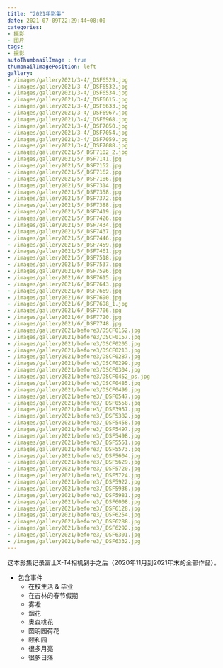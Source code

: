 ```yaml
---
title: "2021年影集"
date: 2021-07-09T22:29:44+08:00
categories:
- 摄影
- 图片
tags:
- 摄影
autoThumbnailImage : true
thumbnailImagePosition: left
gallery:
- /images/gallery2021/3-4/_DSF6529.jpg
- /images/gallery2021/3-4/_DSF6532.jpg
- /images/gallery2021/3-4/_DSF6534.jpg
- /images/gallery2021/3-4/_DSF6615.jpg
- /images/gallery2021/3-4/_DSF6633.jpg
- /images/gallery2021/3-4/_DSF6967.jpg
- /images/gallery2021/3-4/_DSF6968.jpg
- /images/gallery2021/3-4/_DSF7050.jpg
- /images/gallery2021/3-4/_DSF7054.jpg
- /images/gallery2021/3-4/_DSF7059.jpg
- /images/gallery2021/3-4/_DSF7088.jpg
- /images/gallery2021/5/_DSF7102_2.jpg
- /images/gallery2021/5/_DSF7141.jpg
- /images/gallery2021/5/_DSF7152.jpg
- /images/gallery2021/5/_DSF7162.jpg
- /images/gallery2021/5/_DSF7186.jpg
- /images/gallery2021/5/_DSF7314.jpg
- /images/gallery2021/5/_DSF7358.jpg
- /images/gallery2021/5/_DSF7372.jpg
- /images/gallery2021/5/_DSF7388.jpg
- /images/gallery2021/5/_DSF7419.jpg
- /images/gallery2021/5/_DSF7426.jpg
- /images/gallery2021/5/_DSF7434.jpg
- /images/gallery2021/5/_DSF7437.jpg
- /images/gallery2021/5/_DSF7446.jpg
- /images/gallery2021/5/_DSF7459.jpg
- /images/gallery2021/5/_DSF7461.jpg
- /images/gallery2021/5/_DSF7518.jpg
- /images/gallery2021/5/_DSF7537.jpg
- /images/gallery2021/6/_DSF7596.jpg
- /images/gallery2021/6/_DSF7615.jpg
- /images/gallery2021/6/_DSF7643.jpg
- /images/gallery2021/6/_DSF7669.jpg
- /images/gallery2021/6/_DSF7690.jpg
- /images/gallery2021/6/_DSF7698_1.jpg
- /images/gallery2021/6/_DSF7706.jpg
- /images/gallery2021/6/_DSF7720.jpg
- /images/gallery2021/6/_DSF7748.jpg
- /images/gallery2021/before3/DSCF0152.jpg
- /images/gallery2021/before3/DSCF0157.jpg
- /images/gallery2021/before3/DSCF0205.jpg
- /images/gallery2021/before3/DSCF0213.jpg
- /images/gallery2021/before3/DSCF0287.jpg
- /images/gallery2021/before3/DSCF0299.jpg
- /images/gallery2021/before3/DSCF0304.jpg
- /images/gallery2021/before3/DSCF0452_ps.jpg
- /images/gallery2021/before3/DSCF0485.jpg
- /images/gallery2021/before3/DSCF0499.jpg
- /images/gallery2021/before3/_DSF0547.jpg
- /images/gallery2021/before3/_DSF0558.jpg
- /images/gallery2021/before3/_DSF3957.jpg
- /images/gallery2021/before3/_DSF5382.jpg
- /images/gallery2021/before3/_DSF5458.jpg
- /images/gallery2021/before3/_DSF5497.jpg
- /images/gallery2021/before3/_DSF5498.jpg
- /images/gallery2021/before3/_DSF5551.jpg
- /images/gallery2021/before3/_DSF5573.jpg
- /images/gallery2021/before3/_DSF5604.jpg
- /images/gallery2021/before3/_DSF5629.jpg
- /images/gallery2021/before3/_DSF5720.jpg
- /images/gallery2021/before3/_DSF5724.jpg
- /images/gallery2021/before3/_DSF5922.jpg
- /images/gallery2021/before3/_DSF5936.jpg
- /images/gallery2021/before3/_DSF5981.jpg
- /images/gallery2021/before3/_DSF6008.jpg
- /images/gallery2021/before3/_DSF6128.jpg
- /images/gallery2021/before3/_DSF6254.jpg
- /images/gallery2021/before3/_DSF6288.jpg
- /images/gallery2021/before3/_DSF6292.jpg
- /images/gallery2021/before3/_DSF6301.jpg
- /images/gallery2021/before3/_DSF6332.jpg
---
```

这本影集记录富士X-T4相机到手之后（2020年11月到2021年末的全部作品）。
<!--more-->
- 包含事件
    - 在校生活 & 毕业
    - 在吉林的春节假期
    - 雾凇
    - 烟花
    - 奥森桃花
    - 圆明园荷花
    - 颐和园
    - 很多月亮
    - 很多日落
